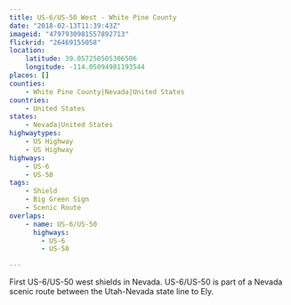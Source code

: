 ```yaml
---
title: US-6/US-50 West - White Pine County
date: "2018-02-13T11:39:43Z"
imageid: "4797930981557892713"
flickrid: "26469155058"
location:
    latitude: 39.057250505306506
    longitude: -114.05094981193544
places: []
counties:
    - White Pine County|Nevada|United States
countries:
    - United States
states:
    - Nevada|United States
highwaytypes:
    - US Highway
    - US Highway
highways:
    - US-6
    - US-50
tags:
    - Shield
    - Big Green Sign
    - Scenic Route
overlaps:
    - name: US-6/US-50
      highways:
        - US-6
        - US-50

---
```

First US-6/US-50 west shields in Nevada.  US-6/US-50 is part of a Nevada scenic route between the Utah-Nevada state line to Ely.